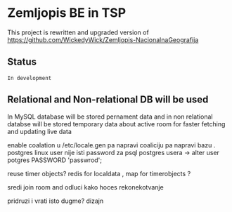 # Zemljopis BE in TSP

This project is rewritten and upgraded version of https://github.com/WickedyWick/Zemljopis-NacionalnaGeografija

## Status
    In development

## Relational and Non-relational DB will be used

In MySQL database will be stored pernament data and in non relational databse will be stored temporary data about active room for faster fetching and updating live data


enable coalation u /etc/locale.gen pa napravi coaliciju pa napravi bazu . 
postgres linux user nije isti password za psql postgres usera -> alter user potgres PASSWORD 'passwrod';

reuse timer objects?
redis for localdata , map for timerobjects ?

sredi join room and odluci kako hoces rekonekotvanje

pridruzi i vrati isto dugme? dizajn
